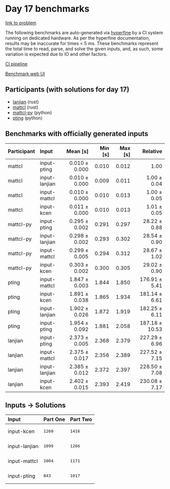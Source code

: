# Day 17 benchmarks

[link to problem](https://adventofcode.com/2023/day/17)

The following benchmarks are auto-generated via
[hyperfine](https://github.com/sharkdp/hyperfine) by a CI system running on
dedicated hardware. As per the hyperfine documentation, results may be
inaccurate for times < 5 ms. These benchmarks represent the total time to read,
parse, and solve the given inputs, and, as such, some variation is expected due
to IO and other factors.

[CI pipeline](http://ci.papercode.net:8080/teams/main/pipelines/aoc2023)

[Benchmark web UI](https://aoc.ancalagon.black)


## Participants (with solutions for day 17)

- [lanjian](https://github.com/lanjian/aoc-2023) (rust)
- [mattcl](https://github.com/mattcl/aoc2023) (rust)
- [mattcl-py](https://github.com/mattcl/aoc2023-py) (python)
- [pting](https://github.com/pting/aoc2023) (python)


## Benchmarks with officially generated inputs

| Participant | Input | Mean [s] | Min [s] | Max [s] | Relative |
|:---|:---|---:|---:|---:|---:|
| mattcl | input-pting | 0.010 ± 0.000 | 0.010 | 0.012 | 1.00 |
| mattcl | input-lanjian | 0.010 ± 0.000 | 0.009 | 0.011 | 1.00 ± 0.04 |
| mattcl | input-mattcl | 0.010 ± 0.000 | 0.010 | 0.013 | 1.00 ± 0.05 |
| mattcl | input-kcen | 0.011 ± 0.000 | 0.010 | 0.013 | 1.01 ± 0.05 |
| mattcl-py | input-pting | 0.295 ± 0.002 | 0.291 | 0.297 | 28.22 ± 0.88 |
| mattcl-py | input-lanjian | 0.298 ± 0.002 | 0.293 | 0.302 | 28.54 ± 0.90 |
| mattcl-py | input-mattcl | 0.299 ± 0.005 | 0.294 | 0.312 | 28.67 ± 1.02 |
| mattcl-py | input-kcen | 0.303 ± 0.002 | 0.300 | 0.305 | 29.02 ± 0.90 |
| pting | input-mattcl | 1.847 ± 0.003 | 1.844 | 1.850 | 176.91 ± 5.41 |
| pting | input-kcen | 1.891 ± 0.038 | 1.865 | 1.934 | 181.14 ± 6.61 |
| pting | input-lanjian | 1.902 ± 0.026 | 1.872 | 1.919 | 182.25 ± 6.11 |
| pting | input-pting | 1.954 ± 0.092 | 1.881 | 2.058 | 187.18 ± 10.53 |
| lanjian | input-pting | 2.373 ± 0.005 | 2.368 | 2.379 | 227.29 ± 6.96 |
| lanjian | input-mattcl | 2.375 ± 0.017 | 2.356 | 2.389 | 227.52 ± 7.15 |
| lanjian | input-lanjian | 2.385 ± 0.012 | 2.372 | 2.397 | 228.50 ± 7.08 |
| lanjian | input-kcen | 2.402 ± 0.015 | 2.393 | 2.419 | 230.08 ± 7.17 |


## Inputs -> Solutions

| Input | Part One | Part Two |
|:---|:---|:---|
|input-kcen|<pre>1260</pre>|<pre>1416</pre>|
|input-lanjian|<pre>1099</pre>|<pre>1266</pre>|
|input-mattcl|<pre>1004</pre>|<pre>1171</pre>|
|input-pting|<pre>843</pre>|<pre>1017</pre>|